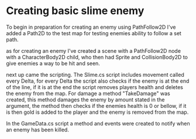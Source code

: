 # Creating basic slime enemy
To begin in preparation for creating an enemy using PathFollow2D I've added a Path2D to the test map for testing enemies ability to follow a set path.

as for creating an enemy I've created a scene with a PathFollow2D node with a CharacterBody2D child, who then had Sprite and CollisionBody2D to give enemies a way to be hit and seen.

next up came the scripting. The Slime.cs script includes movement called every Delta, for every Delta the script also checks if the enemy is at the end of the line, if it is at the end the script removes players health and deletes the enemy from the map.
For damage a method "TakeDamage" was created, this method damages the enemy by amount stated in the argument, the method then checks if the enemies health is 0 or bellow, if it is then gold is added to the player and the enemy is removed from the map.

In the GameData.cs script a method and events were created to notify when an enemy has been killed.